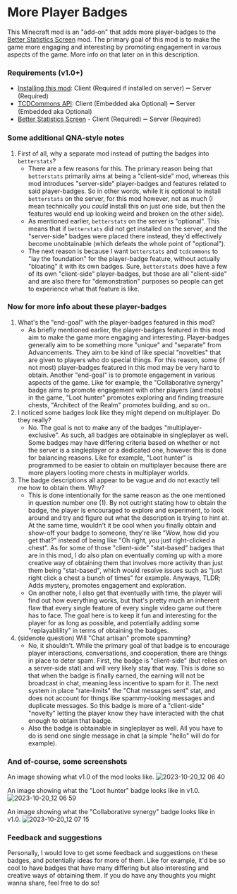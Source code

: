 # More Player Badges
This Minecraft mod is an "add-on" that adds more player-badges to the [Better Statistics Screen](https://github.com/TheCSMods/mc-better-stats) mod. The primary goal of this mod is to make the game more engaging and interesting by promoting engagement in varous aspects of the game. More info on that later on in this description.

### Requirements (v1.0+)
- [Installing this mod](#): Client (Required if installed on server) ➖ Server (Required)
- [TCDCommons API](https://modrinth.com/mod/Eldc1g37): Client (Embedded aka Optional) ➖ Server (Embedded aka Optional)
- [Better Statistics Screen](https://modrinth.com/mod/n6PXGAoM) - Client (Required) ➖ Server (Required)

### Some additional QNA-style notes
1. First of all, why a separate mod instead of putting the badges into `betterstats`?
    - There are a few reasons for this. The primary reason being that `betterstats` primarily aims at being a "client-side" mod, whereas this mod introduces "server-side" player-badges and features related to said player-badges. So in other words, while it is optional to install `betterstats` on the server, for this mod however, not as much (I mean technically you *could* install this on just one side, but then the features would end up looking weird and broken on the other side).
    - As mentioned earlier, `betterstats` on the server is "optional". This means that if `betterstats` did not get installed on the server, and the "server-side" badges were placed there instead, they'd effectively become unobtainable (which defeats the whole point of "optional").
    - The next reason is because I want `betterstats` and `tcdcommons` to "lay the foundation" for the player-badge feature, without actually "bloating" it with its own badges. Sure, `betterstats` does have a few of its own "client-side" player-badges, but those are all "client-side" and are also there for "demonstration" purposes so people can get to experience what that feature is like.

### Now for more info about these player-badges
1. What's the "end-goal" with the player-badges featured in this mod?
    - As briefly mentioned earlier, the player-badges featured in this mod aim to make the game more engaging and interesting. Player-badges generally aim to be something more "unique" and "separate" from Advancements. They aim to be kind of like special "novelties" that are given to players who do special things. For this reason, some (if not most) player-badges featured in this mod may be very hard to obtain. Another "end-goal" is to promote engagement in various aspects of the game. Like for example, the "Collaborative synergy" badge aims to promote engagement with other players (and mobs) in the game, "Loot hunter" promotes exploring and finding treasure chests, "Architect of the Realm" promotes building, and so on..
2. I noticed some badges look like they might depend on multiplayer. Do they really?
    - No. The goal is not to make any of the badges "multiplayer-exclusive". As such, all badges are obtainable in singleplayer as well. Some badges may have differing criteria based on whether or not the server is a singleplayer or a dedicated one, however this is done for balancing reasons. Like for example, "Loot hunter" is programmed to be easier to obtain on multiplayer because there are more players looting more chests in multiplayer worlds.
3. The badge descriptions all appear to be vague and do not exactly tell me how to obtain them. Why?
    - This is done intentionally for the same reason as the one mentioned in question number one (1). By not outright stating how to obtain the badge, the player is encouraged to explore and experiment, to look around and try and figure out what the description is trying to hint at. At the same time, wouldn't it be cool when you finally obtain and show-off your badge to someone, they're like "Wow, how did you get that?" instead of being like "Oh right, you just right-clicked a chest". As for some of those "client-side" "stat-based" badges that are in this mod, I do also plan on eventually coming up with a more creative way of obtaining them that involves more activity than just them being "stat-based", which would resolve issues such as "just right click a chest a bunch of times" for example. Anyways, TLDR; Adds mystery, promotes engagement and exploration.
    - On another note, I also get that eventually with time, the player will find out how everything works, but that's pretty much an inherent flaw that every single feature of every single video game out there has to face. The goal here is to keep it fun and interesting for the player for as long as possible, and potentially adding some "replayablility" in terms of obtaining the badges.
4. (sidenote question) Will "Chat artisan" promote spamming?
    - No, it shouldn't. While the primary goal of that badge is to encourage player interactions, conversations, and cooperation, there are things in place to deter spam. First, the badge is "client-side" (but relies on a server-side stat) and will very likely stay that way. This is done so that when the badge is finally earned, the earning will not be broadcast in chat, meaning less incentive to spam for it. The next system in place "rate-limits" the "Chat messages sent" stat, and does not account for things like spammy-looking messages and duplicate messages. So this badge is more of a "client-side" "novelty" letting the player know they have interacted with the chat enough to obtain that badge.
    - Also the badge is obtainable in singleplayer as well. All you have to do is send one single message in chat (a simple "hello" will do for example).

### And of-course, some screenshots
An image showing what v1.0 of the mod looks like.
![2023-10-20_12 06 40](https://github.com/TheCSMods/demo-repository/assets/66475965/69d33807-40d0-4e2f-92bf-9736d9d72bb1)

An image showing what the "Loot hunter" badge looks like in v1.0.
![2023-10-20_12 06 59](https://github.com/TheCSMods/demo-repository/assets/66475965/614165f9-eb20-4b68-926a-d44164a4a779)

An image showing what the "Collaborative synergy" badge looks like in v1.0.
![2023-10-20_12 07 15](https://github.com/TheCSMods/demo-repository/assets/66475965/1f47abb3-cc8a-4be0-80db-4a8a6578c77a)

### Feedback and suggestions
Personally, I would love to get some feedback and suggestions on these badges, and potentially ideas for more of them. Like for example, it'd be so cool to have badges that have many differing but also interesting and creative ways of obtaining them. If you do have any thoughts you might wanna share, feel free to do so!
